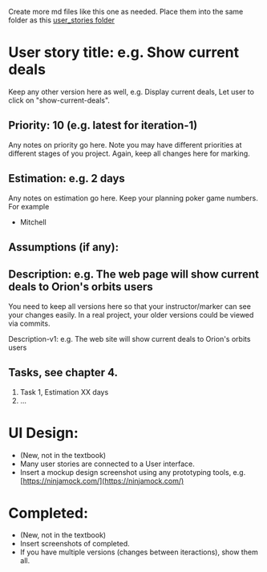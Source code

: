 Create more md files like this one as needed. Place them into the same folder 
as this [user_stories folder](./)

# User story title: e.g. Show current deals

Keep any other version here as well, e.g. Display current deals, Let user to click on "show-current-deals".

## Priority: 10 (e.g. latest for iteration-1)
Any notes on priority go here. 
Note you may have different priorities at different stages of you project.
Again, keep all changes here for marking.

## Estimation: e.g. 2 days
Any notes on estimation go here. Keep your planning poker game numbers. For example
* Mitchell 


## Assumptions (if any):

## Description: e.g. The web page will show current deals to Orion's orbits users
You need to keep all versions here so that your instructor/marker can see your changes easily. 
In a real project, your older versions could be viewed via commits.

Description-v1: e.g. The web site will show current deals to Orion's orbits users

## Tasks, see chapter 4.

1. Task 1, Estimation XX days
2. ...


# UI Design:
* (New, not in the textbook) 
* Many user stories are connected to a User interface.
* Insert a mockup design screenshot using any prototyping tools, e.g. [https://ninjamock.com/](https://ninjamock.com/)

# Completed:
* (New, not in the textbook) 
* Insert screenshots of completed. 
* If you have multiple versions (changes between iteractions), show them all.

